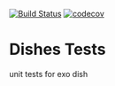 [![Build Status](https://travis-ci.com/MalyanaSkyrim/dishProject.svg?style=flat)](https://travis-ci.com/MalyanaSkyrim/dishProject)
[![codecov](https://img.shields.io/codecov/c/github/MalyanaSkyrim/dishProject.svg?style=flat)](https://codecov.io/gh/MalyanaSkyrim/dishProject/branch/master)

# Dishes Tests
unit tests for exo dish


